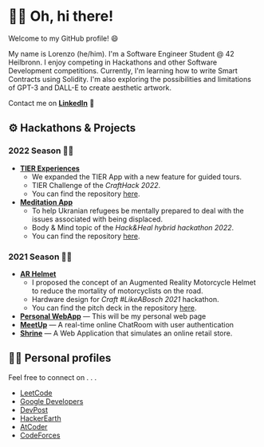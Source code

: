 # 👋🏼 Oh, hi there!

  Welcome to my GitHub profile! 😄 
  
  My name is Lorenzo (he/him). I'm a Software Engineer Student @ 42 Heilbronn. 
  I enjoy competing in Hackathons and other Software Development competitions.
  Currently, I'm learning how to write Smart Contracts using Solidity. I'm also exploring the possibilities and limitations of GPT-3 and DALL-E to create aesthetic artwork.
  
  Contact me on [**LinkedIn**](https://www.linkedin.com/in/lorenfiorini/)  💼


## ⚙️ Hackathons & Projects

### 2022 Season 🤖🔌
  - [**TIER Experiences**](https://crafthack2022.netlify.app/)
    - We expanded the TIER App with a new feature for guided tours.
    - TIER Challenge of the *CraftHack 2022*.
    - You can find the repository [here](https://github.com/LorenFiorini/CraftHack-2022).
  - [**Meditation App**](https://lorenfiorini.github.io/meditation_app/)
    - To help Ukranian refugees be mentally prepared to deal with the issues associated with being displaced. 
    - Body & Mind topic of the *Hack&Heal hybrid hackathon 2022*. 
    - You can find the repository [here](https://github.com/LorenFiorini/meditation_app).

### 2021 Season 🐤🔋
  - [**AR Helmet**](https://lorenfiorini.github.io/LikeABosch-WebApp/#/)  
    - I proposed the concept of an Augmented Reality Motorcycle Helmet to reduce the mortality of motorcyclists on the road. 
    - Hardware design for *Craft #LikeABosch 2021* hackathon. 
    - You can find the pitch deck in the repository [here](https://github.com/LorenFiorini/Craft-LikeABosch). 
  - [**Personal WebApp**](https://lorenfiorini.github.io/#/) — This will be my personal web page 
  - [**MeetUp**](https://fir-amazing-web-codelab.firebaseapp.com/) — A real-time online ChatRoom with user authentication
  - [**Shrine**](https://lorenfiorini.github.io/Shrine-WebApp/) — A Web Application that simulates an online retail store.

## 👨‍💻 Personal profiles

  Feel free to connect on . . .
  - [LeetCode](https://leetcode.com/lorenfiorini/)
  - [Google Developers](https://g.dev/LorenFiorini)
  - [DevPost](https://devpost.com/LorenzoFiorini)
  - [HackerEarth](https://www.hackerearth.com/@lorenfiorini)
  - [AtCoder](https://atcoder.jp/users/LorenFiorini)
  - [CodeForces](https://codeforces.com/profile/LorenFiorini)
  

<!---
[![Top Langs](https://github-readme-stats.vercel.app/api/top-langs/LorenFiorinianuraghazra&layout=compact)](https://github.com/anuraghazra/github-readme-stats)

LorenFiorini/LorenFiorini is a ✨ special ✨ repository because its `README.md` (this file) appears on your GitHub profile.
You can click the Preview link to take a look at your changes.
--->
